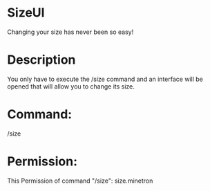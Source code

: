 # SizeUI
Changing your size has never been so easy!
# Description
You only have to execute the /size command and an interface will be opened that will allow you to change its size.
# Command:
/size
# Permission:
This Permission of command "/size": size.minetron
